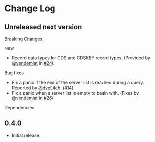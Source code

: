 # Change Log


## Unreleased next version

Breaking Changes

New

* Record data types for CDS and CDSKEY record types. (Provided by [@vendemiat]
  in [#24]).

Bug fixes

* Fix a panic if the end of the server list is reached during a query.
  Reported by [@dvc94ch]. [(#14)]
* Fix a panic when a server list is empty to begin with. (Fixes by
  [@vendemiat] in [#26])

Dependencies

[(#14)]: https://github.com/NLnetLabs/domain/pull/14
[#24]: https://github.com/NLnetLabs/domain/pull/24
[#26]: https://github.com/NLnetLabs/domain/pull/26
[@dvc94ch]: https://github.com/dvc94ch
[@vendemiat]: https://github.com/vendemiat


## 0.4.0

* Initial release.

